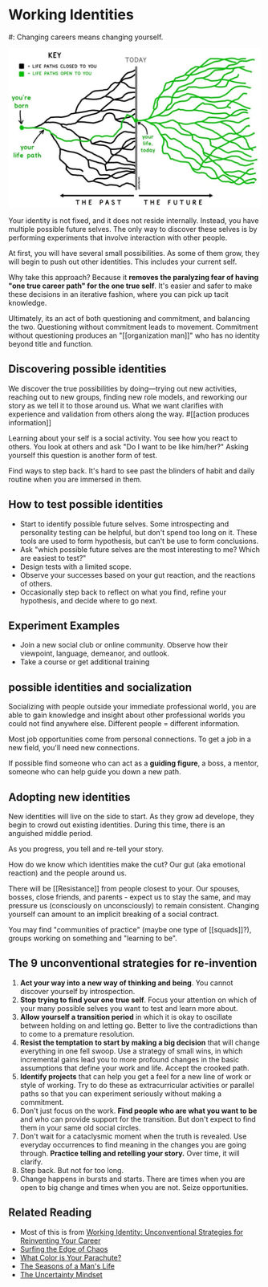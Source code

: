 # Working Identities
#: Changing careers means changing yourself.

![](/assets/images/future_paths.jpeg)

Your identity is not fixed, and it does not reside internally. Instead, you have multiple possible future selves. The only way to discover these selves is by performing experiments that involve interaction with other people. 

At first, you will have several small possibilities. As some of them grow, they will begin to push out other identities. This includes your current self.

Why take this approach? Because it **removes the paralyzing fear of having "one true career path" for the one true self**. It's easier and safer to make these decisions in an iterative fashion, where you can pick up tacit knowledge.

Ultimately, its an act of both questioning and commitment, and balancing the two. Questioning without commitment leads to movement. Commitment without questioning produces an "[[organization man]]" who has no identity beyond title and function.

## Discovering possible identities

We discover the true possibilities by doing—trying out new activities, reaching out to new groups, finding new role models, and reworking our story as we tell it to those around us. What we want clarifies with experience and validation from others along the way. #[[action produces information]]

Learning about your self is a social activity. You see how you react to others. You look at others and ask "Do I want to be like him/her?" Asking yourself this question is another form of test.

Find ways to step back. It's hard to see past the blinders of habit and daily routine when you are immersed in them. 

## How to test possible identities

- Start to identify possible future selves. Some introspecting and personality testing can be helpful, but don't spend too long on it. These tools are used to form hypothesis, but can't be use to form conclusions.
- Ask "which possible future selves are the most interesting to me? Which are easiest to test?"
- Design tests with a limited scope. 
- Observe your successes based on your gut reaction, and the reactions of others. 
- Occasionally step back to reflect on what you find, refine your hypothesis, and decide where to go next. 

## Experiment Examples
- Join a new social club or online community. Observe how their viewpoint, language, demeanor, and outlook.
- Take a course or get additional training

## possible identities and socialization

Socializing with people outside your immediate professional world, you are able to gain knowledge and insight about other professional worlds you could not find anywhere else. Different people = different information. 

Most job opportunities come from personal connections. To get a job in a new field, you'll need new connections.

If possible find someone who can act as a **guiding figure**, a boss, a mentor, someone who can help guide you down a new path. 

## Adopting new identities

New identities will live on the side to start. As they grow ad develope, they begin to crowd out existing identities. During this time, there is an anguished middle period.

As you progress, you tell and re-tell your story. 

How do we know which identities make the cut? Our gut (aka emotional reaction) and the people around us.

There will be [[Resistance]] from people closest to your. Our spouses, bosses, close friends, and parents - expect us to stay the same, and may pressure us (consciously on unconsciously) to remain consistent. Changing yourself can amount to an implicit breaking of a social contract. 

You may find "communities of practice" (maybe one type of [[squads]]?), groups working on something and "learning to be". 

## The 9 unconventional strategies for re-invention

1. **Act your way into a new way of thinking and being**. You cannot discover yourself by introspection.
2. **Stop trying to find your one true self**. Focus your attention on which of your many possible selves you want to test and learn more about.
3. **Allow yourself a transition period** in which it is okay to oscillate between holding on and letting go. Better to live the contradictions than to come to a premature resolution.
4. **Resist the temptation to start by making a big decision** that will change everything in one fell swoop. Use a strategy of small wins, in which incremental gains lead you to more profound changes in the basic assumptions that define your work and life. Accept the crooked path.
5. **Identify projects** that can help you get a feel for a new line of work or style of working. Try to do these as extracurricular activities or parallel paths so that you can experiment seriously without making a commitment.
6. Don't just focus on the work. **Find people who are what you want to be** and who can provide support for the transition. But don't expect to find them in your same old social circles.
7. Don't wait for a cataclysmic moment when the truth is revealed. Use everyday occurrences to find meaning in the changes you are going through. **Practice telling and retelling your story.** Over time, it will clarify.
8. Step back. But not for too long.
9. Change happens in bursts and starts. There are times when you are open to big change and times when you are not. Seize opportunities.

## Related Reading
- Most of this is from [Working Identity: Unconventional Strategies for Reinventing Your Career](https://www.amazon.com/dp/B004OEIQ7C)
- [Surfing the Edge of Chaos](https://www.amazon.com/Surfing-Edge-Chaos-Nature-Business-ebook/dp/B000FC1KKW)
- [What Color is Your Parachute?](https://www.amazon.com/What-Color-Your-Parachute-2020-ebook/dp/B07KNTLX94)
- [The Seasons of a Man's Life](https://www.amazon.com/Seasons-Mans-Life-Groundbreaking-Passages/dp/0345339010)
- [The Uncertainty Mindset](https://www.amazon.com/Uncertainty-Mindset-Innovation-Insights-Frontiers-ebook/dp/B0825CZQR8)

